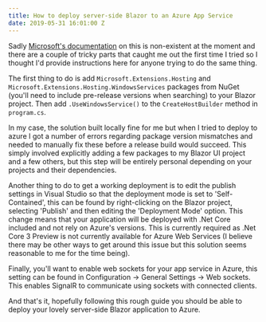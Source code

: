 ```yaml
---
title: How to deploy server-side Blazor to an Azure App Service
date: 2019-05-31 16:01:00 Z
---
```


Sadly [Microsoft's documentation](https://docs.microsoft.com/en-us/aspnet/core/host-and-deploy/blazor/server-side?view=aspnetcore-3.0) on this is non-existent at the moment and there are a couple of tricky parts that caught me out the first time I tried so I thought I'd provide instructions here for anyone trying to do the same thing.

The first thing to do is add `Microsoft.Extensions.Hosting` and `Microsoft.Extensions.Hosting.WindowsServices` packages from NuGet (you'll need to include pre-release versions when searching) to your Blazor project. Then add `.UseWindowsService()` to the `CreateHostBuilder` method in `program.cs`.

In my case, the solution built locally fine for me but when I tried to deploy to azure I got a number of errors regarding package version mismatches and needed to manually fix these before a release build would succeed. This simply involved explicitly adding a few packages to my Blazor UI project and a few others, but this step will be entirely personal depending on your projects and their dependencies.

Another thing to do to get a working deployment is to edit the publish settings in Visual Studio so that the deployment mode is set to 'Self-Contained', this can be found by right-clicking on the Blazor project, selecting 'Publish' and then editing the 'Deployment Mode' option. This change means that your application will be deployed with .Net Core included and not rely on Azure's versions. This is currently required as .Net Core 3 Preview is not currently available for Azure Web Services (I believe there may be other ways to get around this issue but this solution seems reasonable to me for the time being).

Finally, you'll want to enable web sockets for your app service in Azure, this setting can be found in Configuration -> General Settings -> Web sockets. This enables SignalR to communicate using sockets with connected clients.

And that's it, hopefully following this rough guide you should be able to deploy your lovely server-side Blazor application to Azure.

